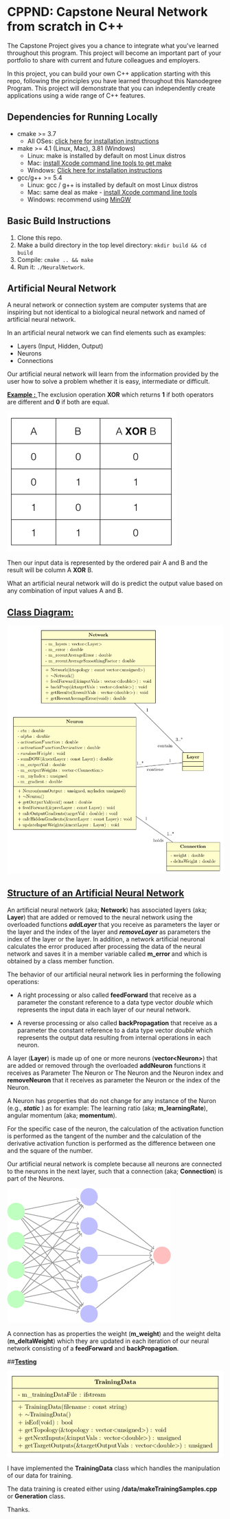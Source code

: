 # CPPND: Capstone Neural Network from scratch in C++

The Capstone Project gives you a chance to integrate what you've learned throughout this program. This project will become an important part of your portfolio to share with current and future colleagues and employers.

In this project, you can build your own C++ application starting with this repo, following the principles you have learned throughout this Nanodegree Program. This project will demonstrate that you can independently create applications using a wide range of C++ features.

## Dependencies for Running Locally
* cmake >= 3.7
  * All OSes: [click here for installation instructions](https://cmake.org/install/)
* make >= 4.1 (Linux, Mac), 3.81 (Windows)
  * Linux: make is installed by default on most Linux distros
  * Mac: [install Xcode command line tools to get make](https://developer.apple.com/xcode/features/)
  * Windows: [Click here for installation instructions](http://gnuwin32.sourceforge.net/packages/make.htm)
* gcc/g++ >= 5.4
  * Linux: gcc / g++ is installed by default on most Linux distros
  * Mac: same deal as make - [install Xcode command line tools](https://developer.apple.com/xcode/features/)
  * Windows: recommend using [MinGW](http://www.mingw.org/)

## Basic Build Instructions

1. Clone this repo.
2. Make a build directory in the top level directory: `mkdir build && cd build`
3. Compile: `cmake .. && make`
4. Run it: `./NeuralNetwork`.

## Artificial Neural Network

A neural network or connection system are computer systems that are
inspiring but not identical to a biological neural network and named
of artificial neural network.

In an artificial neural network we can find elements such as examples:
 
* Layers (Input, Hidden, Output) 
* Neurons
* Connections

Our artificial neural network will learn from the information provided
by the user how to solve a problem whether it is easy, intermediate or difficult.

<u><b> Example :</b> </u> The exclusion operation <b>XOR</b> which returns <b>1</b> if both operators are
different and <b>0</b> if both are equal.

![System Monitor](images/xor_exclusive_or.png)

Then our input data is represented by the ordered pair A and B
and the result will be column A <b>XOR</b> B.

What an artificial neural network will do is predict the output value
based on any combination of input values ​​A and B.

## <b><u>Class Diagram:</u></b>

![System Monitor](images/class_diagram.png)

## <b><u>Structure of an Artificial Neural Network</u></b>

An artificial neural network (aka; <b>Network</b>) has associated layers
(aka; <b>Layer</b>) that are added or removed to the neural network using
the overloaded functions <b><i> addLayer</i> </b> that you receive as parameters
the layer or the layer and the index of the layer and <b><i>removeLayer</i> </b>
as parameters the index of the layer or the layer. In addition, a network
artificial neuronal calculates the error produced after processing the data of
the neural network and saves it in a member variable called <b> m_error </b> and
which is obtained by a class member function.

The behavior of our artificial neural network lies in performing the
following operations:
 
* A right processing or also called <b>feedForward</b> that
receive as a parameter the constant reference to a data type vector <i> double </i>
which represents the input data in each layer of our neural network.

* A reverse processing or also called <b>backPropagation</b> that
receive as a parameter the constant reference to a data type vector <i> double </i>
which represents the output data resulting from internal operations in each
neuron.

A layer (<b>Layer</b>) is made up of one or more neurons (<b>vector\<Neuron\></b>) that are added or
removed through the overloaded <b>addNeuron</b> functions it receives as
Parameter The Neuron or The Neuron and the Neuron index and <b>removeNeuron</b> that
it receives as parameter the Neuron or the index of the Neuron.

A Neuron has properties that do not change for any instance of the Nuron (e.g., <b><i>static</i> </b>) as
for example: The learning ratio (aka; <b>m_learningRate</b>),
angular momentum (aka; <b>momentum</b>).


For the specific case of the neuron, the calculation of the activation function is performed as
the tangent of the number and the calculation of the derivative activation function is performed as the
difference between one and the square of the number.

Our artificial neural network is complete because all neurons are connected to the
neurons in the next layer, such that a connection (aka; <b>Connection</b>) is part of the
Neurons.

![System Monitor](images/fully_connected.png)

A connection has as properties the weight (<b>m_weight</b>) and the weight delta (<b>m_deltaWeight</b>) which
they are updated in each iteration of our neural network consisting of a <b>feedForward</b> and
<b>backPropagation</b>.

##<b><u>Testing</u></b>

![System Monitor](images/training_data.png)


I have implemented the <b>TrainingData</b> class which handles the manipulation of 
our data for training.

The data training is created either using <b>/data/makeTrainingSamples.cpp</b>
or <b>Generation</b> class.

Thanks.